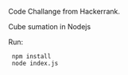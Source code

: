 Code Challange from Hackerrank.

Cube sumation in Nodejs

Run:

```
 npm install
 node index.js
```
